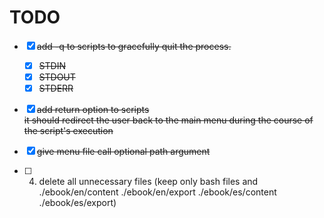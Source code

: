 # TODO

- [x] ~~add -q to scripts to gracefully quit the process.~~
	- [x] ~~STDIN~~
	- [x] ~~STDOUT~~
	- [x] ~~STDERR~~

- [x] ~~add return option to scripts <br> it should redirect the user back to the main menu during the course of the script's execution~~


- [x] ~~give menu file call optional path argument~~

- [ ] 4. delete all unnecessary files (keep only bash files and ./ebook/en/content ./ebook/en/export ./ebook/es/content ./ebook/es/export)

